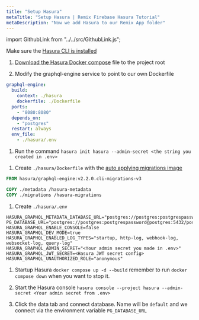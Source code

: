 ```yaml
---
title: "Setup Hasura"
metaTitle: "Setup Hasura | Remix Firebase Hasura Tutorial"
metaDescription: "Now we add Hasura to our Remix App folder"
---
```


import GithubLink from "../../src/GithubLink.js";

<GithubLink link="https://github.com/hasura/learn-graphql/blob/master/tutorials/frontend/remix-firebase/app-final/docker-compose.yml" text="docker-compose.yml" />

Make sure the [Hasura CLI is installed](https://hasura.io/docs/latest/graphql/core/hasura-cli/install-hasura-cli.html)

1. [Download the Hasura Docker compose](https://hasura.io/docs/latest/graphql/core/getting-started/docker-simple.html#step-1-get-the-docker-compose-file) file to the project root

1. Modify the graphql-engine service to point to our own Dockerfile

```yml
graphql-engine:
  build:
    context: ./hasura
    dockerfile: ./Dockerfile
  ports:
    - "8080:8080"
  depends_on:
    - "postgres"
  restart: always
  env_file:
    - ./hasura/.env
```

1. Run the command `hasura init hasura --admin-secret <the string you created in .env>`

<GithubLink link="https://github.com/hasura/learn-graphql/blob/master/tutorials/frontend/remix-firebase/app-final/hasura/Dockerfile" text="Dockerfile" />

1. Create `./hasura/Dockerfile` with the [auto applying migrations image](https://hasura.io/docs/latest/graphql/core/migrations/advanced/auto-apply-migrations.html)

```dockerfile
FROM hasura/graphql-engine:v2.2.0.cli-migrations-v3

COPY ./metadata /hasura-metadata
COPY ./migrations /hasura-migrations
```

1. Create `./hasura/.env`

```env
HASURA_GRAPHQL_METADATA_DATABASE_URL="postgres://postgres:postgrespassword@postgres:5432/postgres"
PG_DATABASE_URL="postgres://postgres:postgrespassword@postgres:5432/postgres"
HASURA_GRAPHQL_ENABLE_CONSOLE=false
HASURA_GRAPHQL_DEV_MODE=true
HASURA_GRAPHQL_ENABLED_LOG_TYPES="startup, http-log, webhook-log, websocket-log, query-log"
HASURA_GRAPHQL_ADMIN_SECRET="<Your admin secret you made in .env>"
HASURA_GRAPHQL_JWT_SECRET=<Hasura JWT secret config>
HASURA_GRAPHQL_UNAUTHORIZED_ROLE="anonymous"
```

1. Startup Hasura `docker compose up -d --build` remember to run `docker compose down` when you want to stop it.

1. Start the Hasura console `hasura console --project hasura --admin-secret <Your admin secret from .env>`

1. Click the data tab and connect database. Name will be `default` and we connect via the environment variable `PG_DATABASE_URL`
